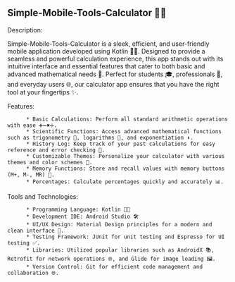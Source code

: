 ## Simple-Mobile-Tools-Calculator  📱✨

Description:

Simple-Mobile-Tools-Calculator is a sleek, efficient, and user-friendly mobile application developed using Kotlin 🧑‍💻. Designed to provide a seamless and powerful calculation experience, this app stands out with its intuitive interface and essential features that cater to both basic and advanced mathematical needs 📐. Perfect for students 🎓, professionals 💼, and everyday users 🌐, our calculator app ensures that you have the right tool at your fingertips ✨.   

Features: 

          * Basic Calculations: Perform all standard arithmetic operations with ease ➕➖✖️➗.
          * Scientific Functions: Access advanced mathematical functions such as trigonometry 📐, logarithms 🔢, and exponentiation ⬆️.
          * History Log: Keep track of your past calculations for easy reference and error checking 📝.
          * Customizable Themes: Personalize your calculator with various themes and color schemes 🎨. 
          * Memory Functions: Store and recall values with memory buttons (M+, M-, MR) 🧠.
          * Percentages: Calculate percentages quickly and accurately 📊.

Tools and Technologies: 

          * Programming Language: Kotlin 🧑‍💻
          * Development IDE: Android Studio 🛠️
          * UI/UX Design: Material Design principles for a modern and clean interface 🎨.
          * Testing Framework: JUnit for unit testing and Espresso for UI testing ✅.
          * Libraries: Utilized popular libraries such as AndroidX 📚, Retrofit for network operations 🌐, and Glide for image loading 🖼️.
          * Version Control: Git for efficient code management and collaboration 🌐.





